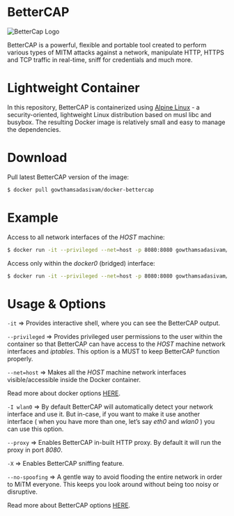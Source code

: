 ﻿# **BetterCAP**

![BetterCap Logo](https://www.bettercap.org/assets/logo.png
 "")

BetterCAP is a powerful, flexible and portable tool created to perform various types of MITM attacks against a network, manipulate HTTP, HTTPS and TCP traffic in real-time, sniff for credentials and much more.

# Lightweight Container

In this repository, BetterCAP is containerized using [Alpine Linux](https://alpinelinux.org/ "") -  a security-oriented, lightweight Linux distribution based on musl libc and busybox. The resulting Docker image is relatively small and easy to manage the dependencies.

# Download

Pull latest BetterCAP version of the image:

```sh
$ docker pull gowthamsadasivam/docker-bettercap
```

# Example

Access to all network interfaces of the *HOST* machine:

```sh
$ docker run -it --privileged --net=host -p 8080:8080 gowthamsadasivam/docker-bettercap -T 192.168.0.3 -I wlan0 --proxy -X --no-spoofing
```

Access only within the *docker0* (bridged) interface:

```sh
$ docker run -it --privileged --net=host -p 8080:8080 gowthamsadasivam/docker-bettercap -T 172.17.0.3 --proxy -X --no-spoofing
```

# Usage & Options

`-it` => Provides interactive shell, where you can see the BetterCAP output.

`--privileged` => Provides privileged user permissions to the user within the container so that BetterCAP can have access to the *HOST* machine network interfaces and *iptables*. This option is a MUST to keep BetterCAP function properly.

`--net=host` => Makes all the *HOST* machine network interfaces visible/accessible inside the Docker container.

Read more about docker options [HERE](https://docs.docker.com/engine/reference/run/ "").

`-I wlan0` => By default BetterCAP will automatically detect your network interface and use it. But in-case, if you want to make it use another interface ( when you have more than one, let’s say *eth0* and *wlan0* ) you can use this option.

`--proxy` => Enables BetterCAP in-built HTTP proxy. By default it will run the proxy in port *8080*.

`-X` => Enables BetterCAP sniffing feature.

`--no-spoofing` => A gentle way to avoid flooding the entire network in order to MiTM everyone. This keeps you look around without being too noisy or disruptive.

Read more about BetterCAP options [HERE](https://bettercap.org/docs/main.html "").

